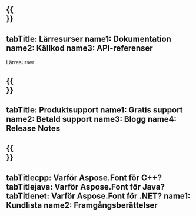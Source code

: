 ﻿---
translation: true
deploy: false
---

{{<section learningresources>}}
---
tabTitle: Lärresurser
name1: Dokumentation
name2: Källkod
name3: API-referenser
---

Lärresurser

{{<section support>}}
---
tabTitle: Produktsupport
name1: Gratis support
name2: Betald support
name3: Blogg
name4: Release Notes
---

{{<section why>}}
---
tabTitlecpp: Varför Aspose.Font för C++?
tabTitlejava: Varför Aspose.Font för Java?
tabTitlenet: Varför Aspose.Font för .NET?
name1: Kundlista
name2: Framgångsberättelser
---